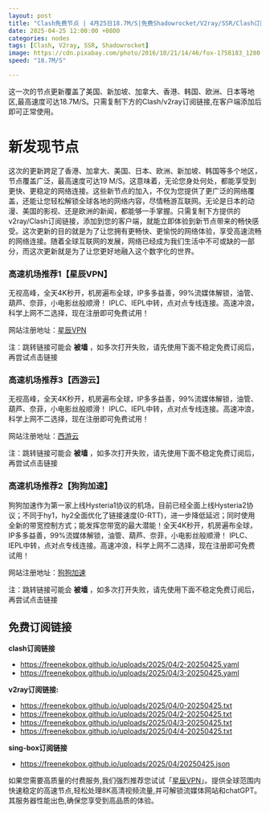 ```yaml
---
layout: post
title: "Clash免费节点 | 4月25日18.7M/S|免费Shadowrocket/V2ray/SSR/Clash订阅节点分享"
date: 2025-04-25 12:00:00 +0800
categories: nodes
tags: [Clash, V2ray, SSR, Shadowrocket]
image: https://cdn.pixabay.com/photo/2016/10/21/14/46/fox-1758183_1280.jpg
speed: "18.7M/S"

---
```


这一次的节点更新覆盖了美国、新加坡、加拿大、香港、韩国、欧洲、日本等地区,最高速度可达18.7M/S。只需复制下方的Clash/v2ray订阅链接,在客户端添加后即可正常使用。

# 新发现节点

这次的更新跨足了香港、加拿大、美国、日本、欧洲、新加坡、韩国等多个地区，节点覆盖广泛，最高速度可达19 M/S。这意味着，无论您身处何处，都能享受到更快、更稳定的网络连接。这些新节点的加入，不仅为您提供了更广泛的网络覆盖，还能让您轻松解锁全球各地的网络内容，尽情畅游互联网。无论是日本的动漫、美国的影视、还是欧洲的新闻，都能够一手掌握。只需复制下方提供的v2ray/Clash订阅链接，添加到您的客户端，就能立即体验到新节点带来的畅快感受。这次更新的目的就是为了让您拥有更畅快、更愉悦的网络体验，享受高速流畅的网络连接。随着全球互联网的发展，网络已经成为我们生活中不可或缺的一部分，而这次更新就是为了让您更好地融入这个数字化的世界。


### 高速机场推荐1【星辰VPN】

无视高峰，全天4K秒开，机房遍布全球，IP多多益善，99%流媒体解锁，油管、葫芦、奈菲，小电影丝般顺滑！ IPLC、IEPL中转，点对点专线连接。高速冲浪，科学上网不二选择，现在注册即可免费试用！

网站注册地址：[星辰VPN](https://168.138.167.139/#/register?code=tpwfnPBH)

注：跳转链接可能会 **被墙** ，如多次打开失败，请先使用下面不稳定免费订阅后，再尝试点击链接

### 高速机场推荐3【西游云】

无视高峰，全天4K秒开，机房遍布全球，IP多多益善，99%流媒体解锁，油管、葫芦、奈菲，小电影丝般顺滑！ IPLC、IEPL中转，点对点专线连接。高速冲浪，科学上网不二选择，现在注册即可免费试用！

网站注册地址：[西游云](https://168.138.167.139/#/register?code=6Cj4yxKm)

注：跳转链接可能会 **被墙** ，如多次打开失败，请先使用下面不稳定免费订阅后，再尝试点击链接


### 高速机场推荐2【狗狗加速】

狗狗加速作为第一家上线Hysteria1协议的机场，目前已经全面上线Hysteria2协议；不同于hy1，hy2全面优化了链接速度(0-RTT)，进一步降低延迟；同时使用全新的带宽控制方式；能发挥您带宽的最大潜能！全天4K秒开，机房遍布全球，IP多多益善，99%流媒体解锁，油管、葫芦、奈菲，小电影丝般顺滑！ IPLC、IEPL中转，点对点专线连接。高速冲浪，科学上网不二选择，现在注册即可免费试用！

网站注册地址：[狗狗加速](https://168.138.167.139/#/register?code=tpwfnPBH)

注：跳转链接可能会 **被墙** ，如多次打开失败，请先使用下面不稳定免费订阅后，再尝试点击链接


## 免费订阅链接

**clash订阅链接**
 - https://freenekobox.github.io/uploads/2025/04/2-20250425.yaml
 - https://freenekobox.github.io/uploads/2025/04/3-20250425.yaml



**v2ray订阅链接:**
 - https://freenekobox.github.io/uploads/2025/04/0-20250425.txt
 - https://freenekobox.github.io/uploads/2025/04/2-20250425.txt
 - https://freenekobox.github.io/uploads/2025/04/3-20250425.txt
 - https://freenekobox.github.io/uploads/2025/04/4-20250425.txt


**sing-box订阅链接**
 - https://freenekobox.github.io/uploads/2025/04/20250425.json





如果您需要高质量的付费服务,我们强烈推荐您试试「[星辰VPN](https://168.138.167.139/#/register?code=tpwfnPBH)」。提供全球范围内快速稳定的高速节点,轻松处理8K高清视频流量,并可解锁流媒体网站和chatGPT。其服务器性能出色,确保您享受到高品质的体验。 